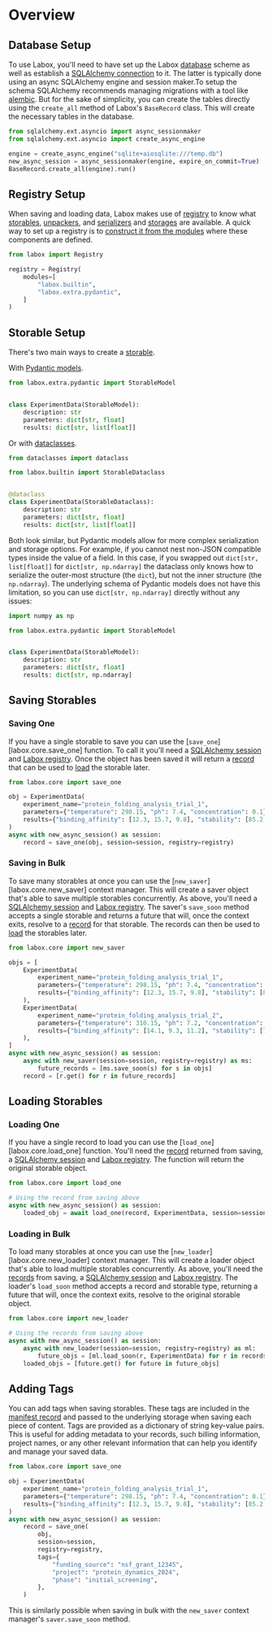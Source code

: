 # Overview

## Database Setup

To use Labox, you'll need to have set up the Labox [database](./concepts/database.md)
scheme as well as establish a
[SQLAlchemy connection](https://docs.sqlalchemy.org/en/20/orm/session_basics.html) to
it. The latter is typically done using an async SQLAlchemy engine and session maker.To
setup the schema SQLAlchemy recommends managing migrations with a tool like
[alembic](https://alembic.sqlalchemy.org/en/latest/). But for the sake of simplicity,
you can create the tables directly using the `create_all` method of Labox's `BaseRecord`
class. This will create the necessary tables in the database.

```python
from sqlalchemy.ext.asyncio import async_sessionmaker
from sqlalchemy.ext.asyncio import create_async_engine

engine = create_async_engine("sqlite+aiosqlite:///temp.db")
new_async_session = async_sessionmaker(engine, expire_on_commit=True)
BaseRecord.create_all(engine).run()
```

## Registry Setup

When saving and loading data, Labox makes use of [registry](./concepts/registry.md) to
know what [storables](./concepts/storables.md), [unpackers](./concepts/unpackers.md),
and [serializers](./concepts/serializers.md) and [storages](./concepts/storages.md) are
available. A quick way to set up a registry is to
[construct it from the modules](../concepts/registry.md#constructing-from-modules) where
these components are defined.

```python
from labox import Registry

registry = Registry(
    modules=[
        "labox.builtin",
        "labox.extra.pydantic",
    ]
)
```

## Storable Setup

There's two main ways to create a [storable](./concepts/storables.md).

With [Pydantic models](../integrations/3rd-party/pydantic.md).

```python
from labox.extra.pydantic import StorableModel


class ExperimentData(StorableModel):
    description: str
    parameters: dict[str, float]
    results: dict[str, list[float]]
```

Or with [dataclasses](../integrations/built-ins/storables.md#dataclasses).

```python
from dataclasses import dataclass

from labox.builtin import StorableDataclass


@dataclass
class ExperimentData(StorableDataclass):
    description: str
    parameters: dict[str, float]
    results: dict[str, list[float]]
```

Both look similar, but Pydantic models allow for more complex serialization and storage
options. For example, if you cannot nest non-JSON compatible types inside the value of a
field. In this case, if you swapped out `dict[str, list[float]]` for
`dict[str, np.ndarray]` the dataclass only knows how to serialize the outer-most
structure (the `dict`), but not the inner structure (the `np.ndarray`). The underlying
schema of Pydantic models does not have this limitation, so you can use
`dict[str, np.ndarray]` directly without any issues:

```python
import numpy as np

from labox.extra.pydantic import StorableModel


class ExperimentData(StorableModel):
    description: str
    parameters: dict[str, float]
    results: dict[str, np.ndarray]
```

## Saving Storables

### Saving One

If you have a single storable to save you can use the [`save_one`][labox.core.save_one]
function. To call it you'll need a [SQLAlchemy session](#database-setup) and
[Labox registry](#registry-setup). Once the object has been saved it will return a
[record](./concepts/database.md#manifest-records) that can be used to
[load](#loading-one) the storable later.

```python
from labox.core import save_one

obj = ExperimentData(
    experiment_name="protein_folding_analysis_trial_1",
    parameters={"temperature": 298.15, "ph": 7.4, "concentration": 0.1},
    results={"binding_affinity": [12.3, 15.7, 9.8], "stability": [85.2, 78.9, 92.1]},
)
async with new_async_session() as session:
    record = save_one(obj, session=session, registry=registry)
```

### Saving in Bulk

To save many storables at once you can use the [`new_saver`][labox.core.new_saver]
context manager. This will create a saver object that's able to save multiple storables
concurrently. As above, you'll need a [SQLAlchemy session](#database-setup) and
[Labox registry](#registry-setup). The saver's `save_soon` method accepts a single
storable and returns a future that will, once the context exits, resolve to a
[record](./concepts/database.md#manifest-records) for that storable. The records can
then be used to [load](#loading-in-bulk) the storables later.

```python
from labox.core import new_saver

objs = [
    ExperimentData(
        experiment_name="protein_folding_analysis_trial_1",
        parameters={"temperature": 298.15, "ph": 7.4, "concentration": 0.1},
        results={"binding_affinity": [12.3, 15.7, 9.8], "stability": [85.2, 78.9, 92.1]},
    ),
    ExperimentData(
        experiment_name="protein_folding_analysis_trial_2",
        parameters={"temperature": 310.15, "ph": 7.2, "concentration": 0.2},
        results={"binding_affinity": [14.1, 9.3, 11.2], "stability": [79.8, 83.4, 88.7]},
    ),
]
async with new_async_session() as session:
    async with new_saver(session=session, registry=registry) as ms:
        future_records = [ms.save_soon(s) for s in objs]
    record = [r.get() for r in future_records]
```

## Loading Storables

### Loading One

If you have a single record to load you can use the [`load_one`][labox.core.load_one]
function. You'll need the [record](./concepts/database.md#manifest-records) returned
from saving, a [SQLAlchemy session](#database-setup) and
[Labox registry](#registry-setup). The function will return the original storable
object.

```python
from labox.core import load_one

# Using the record from saving above
async with new_async_session() as session:
    loaded_obj = await load_one(record, ExperimentData, session=session, registry=registry)
```

### Loading in Bulk

To load many storables at once you can use the [`new_loader`][labox.core.new_loader]
context manager. This will create a loader object that's able to load multiple storables
concurrently. As above, you'll need the
[records](./concepts/database.md#manifest-records) from saving, a
[SQLAlchemy session](#database-setup) and [Labox registry](#registry-setup). The
loader's `load_soon` method accepts a record and storable type, returning a future that
will, once the context exits, resolve to the original storable object.

```python
from labox.core import new_loader

# Using the records from saving above
async with new_async_session() as session:
    async with new_loader(session=session, registry=registry) as ml:
        future_objs = [ml.load_soon(r, ExperimentData) for r in records]
    loaded_objs = [future.get() for future in future_objs]
```

## Adding Tags

You can add tags when saving storables. These tags are included in the
[manifest record](./concepts/database.md#manifest-records) and passed to the underlying
storage when saving each piece of content. Tags are provided as a dictionary of string
key-value pairs. This is useful for adding metadata to your records, such billing
information, project names, or any other relevant information that can help you identify
and manage your saved data.

```python
from labox.core import save_one

obj = ExperimentData(
    experiment_name="protein_folding_analysis_trial_1",
    parameters={"temperature": 298.15, "ph": 7.4, "concentration": 0.1},
    results={"binding_affinity": [12.3, 15.7, 9.8], "stability": [85.2, 78.9, 92.1]},
)
async with new_async_session() as session:
    record = save_one(
        obj,
        session=session,
        registry=registry,
        tags={
            "funding_source": "nsf_grant_12345",
            "project": "protein_dynamics_2024",
            "phase": "initial_screening",
        },
    )
```

This is similarly possible when saving in bulk with the `new_saver` context manager's
`saver.save_soon` method.
